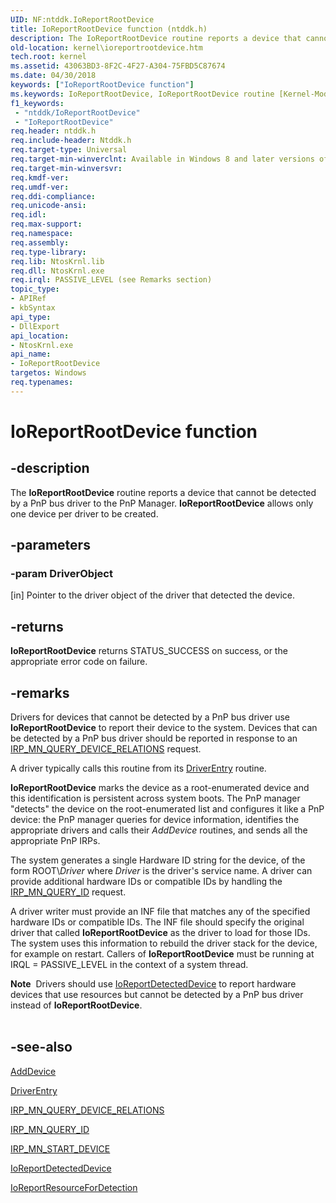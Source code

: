 ```yaml
---
UID: NF:ntddk.IoReportRootDevice
title: IoReportRootDevice function (ntddk.h)
description: The IoReportRootDevice routine reports a device that cannot be detected by a PnP bus driver to the PnP Manager. IoReportRootDevice allows only one device per driver to be created.
old-location: kernel\ioreportrootdevice.htm
tech.root: kernel
ms.assetid: 43063BD3-8F2C-4F27-A304-75FBD5C87674
ms.date: 04/30/2018
keywords: ["IoReportRootDevice function"]
ms.keywords: IoReportRootDevice, IoReportRootDevice routine [Kernel-Mode Driver Architecture], kernel.ioreportrootdevice, ntddk/IoReportRootDevice
f1_keywords:
 - "ntddk/IoReportRootDevice"
 - "IoReportRootDevice"
req.header: ntddk.h
req.include-header: Ntddk.h
req.target-type: Universal
req.target-min-winverclnt: Available in Windows 8 and later versions of Windows.
req.target-min-winversvr: 
req.kmdf-ver: 
req.umdf-ver: 
req.ddi-compliance: 
req.unicode-ansi: 
req.idl: 
req.max-support: 
req.namespace: 
req.assembly: 
req.type-library: 
req.lib: NtosKrnl.lib
req.dll: NtosKrnl.exe
req.irql: PASSIVE_LEVEL (see Remarks section)
topic_type:
- APIRef
- kbSyntax
api_type:
- DllExport
api_location:
- NtosKrnl.exe
api_name:
- IoReportRootDevice
targetos: Windows
req.typenames: 
---
```


# IoReportRootDevice function


## -description


The <b>IoReportRootDevice</b> routine reports a device that cannot be detected by a PnP bus driver to the PnP Manager.  <b>IoReportRootDevice</b> allows only one device per driver to be created.


## -parameters




### -param DriverObject 
[in]
Pointer to the driver object of the driver that detected the device.


## -returns



<b>IoReportRootDevice</b> returns STATUS_SUCCESS on success, or the appropriate error code on failure.




## -remarks



Drivers for devices that cannot be detected by a PnP bus driver use <b>IoReportRootDevice</b> to report their device to the system. Devices that can be detected by a PnP bus driver should be reported in response to an <a href="https://docs.microsoft.com/windows-hardware/drivers/kernel/irp-mn-query-device-relations">IRP_MN_QUERY_DEVICE_RELATIONS</a> request.

A driver typically calls this routine from its <a href="https://docs.microsoft.com/windows-hardware/drivers/storage/driverentry-of-ide-controller-minidriver">DriverEntry</a> routine.

<b>IoReportRootDevice</b> marks the device as a root-enumerated device and this identification is persistent across system boots. The PnP manager "detects" the device on the root-enumerated list and configures it like a PnP device: the PnP manager queries for device information, identifies the appropriate drivers and calls their <i>AddDevice</i> routines, and sends all the appropriate PnP IRPs.

The system generates a single Hardware ID string for the device, of the form ROOT\\<i>Driver</i> where <i>Driver</i>  is the driver's service name. A driver can provide additional hardware IDs or compatible IDs by handling the <a href="https://docs.microsoft.com/windows-hardware/drivers/kernel/irp-mn-query-id">IRP_MN_QUERY_ID</a> request.

A driver writer must provide an INF file that matches any of the specified hardware IDs or compatible IDs. The INF file should specify the original driver that called <b>IoReportRootDevice</b> as the driver to load for those IDs. The system uses this information to rebuild the driver stack for the device, for example on restart. Callers of <b>IoReportRootDevice</b> must be running at IRQL = PASSIVE_LEVEL in the context of a system thread.


<div class="alert"><b>Note</b>  Drivers should use <a href="https://docs.microsoft.com/windows-hardware/drivers/ddi/ntddk/nf-ntddk-ioreportdetecteddevice">IoReportDetectedDevice</a> to report hardware devices that use resources but cannot be detected by a PnP bus driver instead of <b>IoReportRootDevice</b>.</div>
<div> </div>





## -see-also




<a href="https://docs.microsoft.com/windows-hardware/drivers/ddi/wdm/nc-wdm-driver_add_device">AddDevice</a>



<a href="https://docs.microsoft.com/windows-hardware/drivers/storage/driverentry-of-ide-controller-minidriver">DriverEntry</a>



<a href="https://docs.microsoft.com/windows-hardware/drivers/kernel/irp-mn-query-device-relations">IRP_MN_QUERY_DEVICE_RELATIONS</a>



<a href="https://docs.microsoft.com/windows-hardware/drivers/kernel/irp-mn-query-id">IRP_MN_QUERY_ID</a>



<a href="https://docs.microsoft.com/windows-hardware/drivers/kernel/irp-mn-start-device">IRP_MN_START_DEVICE</a>



<a href="https://docs.microsoft.com/windows-hardware/drivers/ddi/ntddk/nf-ntddk-ioreportdetecteddevice">IoReportDetectedDevice</a>



<a href="https://docs.microsoft.com/windows-hardware/drivers/ddi/ntddk/nf-ntddk-ioreportresourcefordetection">IoReportResourceForDetection</a>
 

 

